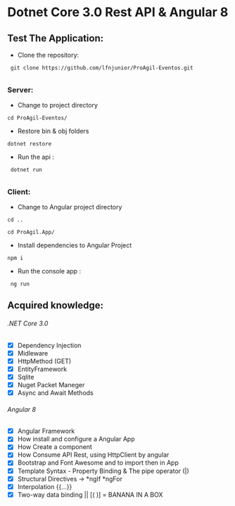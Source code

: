 # Dotnet Core 3.0 Rest API & Angular 8

## Test The Application:

- Clone the repository:
```
 git clone https://github.com/lfnjunior/ProAgil-Eventos.git
```

######
### Server:

- Change to project directory
```
cd ProAgil-Eventos/
```
- Restore bin & obj folders
```
dotnet restore
```
- Run the api :
```
 dotnet run
```

######
### Client:

- Change to Angular project directory
```
cd ..
```
```
cd ProAgil.App/
```
- Install dependencies to Angular Project
```
npm i
```
- Run the console app :
```
 ng run
```

## Acquired knowledge:

###### .NET Core 3.0

- [X] Dependency Injection
- [X] Midleware
- [X] HttpMethod (GET)
- [X] EntityFramework
- [X] Sqlite
- [X] Nuget Packet Maneger
- [X] Async and Await Methods

###### Angular 8

- [X] Angular Framework
- [X] How install and configure a Angular App
- [X] How Create a component
- [X] How Consume API Rest, using HttpClient by angular
- [X] Bootstrap and Font Awesome and to import then in App
- [X] Template Syntax - Property Binding & The pipe operator (|)
- [X] Structural Directives -> *ngIf *ngFor
- [X] Interpolation {{...}}
- [X] Two-way data binding || [( )] = BANANA IN A BOX
